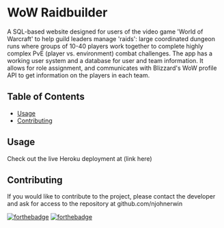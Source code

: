 # WoW Raidbuilder

A SQL-based website designed for users of the video game 'World of Warcraft' to help guild leaders manage 'raids': large coordinated dungeon runs where groups of 10-40 players work together to complete highly complex PvE (player vs. environment) combat challenges. The app has a working user system and a database for user and team information. It allows for role assignment, and communicates with Blizzard's WoW profile API to get information on the players in each team.

## Table of Contents

- [Usage](#usage)
- [Contributing](#contributing)

## Usage

Check out the live Heroku deployment at (link here)

## Contributing

If you would like to contribute to the project, please contact the developer and ask for access to the repository at github.com/njohnerwin


[![forthebadge](https://forthebadge.com/images/badges/uses-html.svg)](https://forthebadge.com)
[![forthebadge](https://forthebadge.com/images/badges/uses-js.svg)](https://forthebadge.com)
